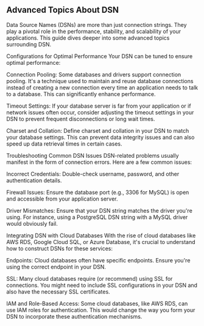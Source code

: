 ## Advanced Topics About DSN

Data Source Names (DSNs) are more than just connection strings. They play a pivotal role in the performance, stability, and scalability of your applications. This guide dives deeper into some advanced topics surrounding DSN.

Configurations for Optimal Performance
Your DSN can be tuned to ensure optimal performance:

Connection Pooling: Some databases and drivers support connection pooling. It's a technique used to maintain and reuse database connections instead of creating a new connection every time an application needs to talk to a database. This can significantly enhance performance.

Timeout Settings: If your database server is far from your application or if network issues often occur, consider adjusting the timeout settings in your DSN to prevent frequent disconnections or long wait times.

Charset and Collation: Define charset and collation in your DSN to match your database settings. This can prevent data integrity issues and can also speed up data retrieval times in certain cases.

Troubleshooting Common DSN Issues
DSN-related problems usually manifest in the form of connection errors. Here are a few common issues:

Incorrect Credentials: Double-check username, password, and other authentication details.

Firewall Issues: Ensure the database port (e.g., 3306 for MySQL) is open and accessible from your application server.

Driver Mismatches: Ensure that your DSN string matches the driver you're using. For instance, using a PostgreSQL DSN string with a MySQL driver would obviously fail.

Integrating DSN with Cloud Databases
With the rise of cloud databases like AWS RDS, Google Cloud SQL, or Azure Database, it's crucial to understand how to construct DSNs for these services:

Endpoints: Cloud databases often have specific endpoints. Ensure you're using the correct endpoint in your DSN.

SSL: Many cloud databases require (or recommend) using SSL for connections. You might need to include SSL configurations in your DSN and also have the necessary SSL certificates.

IAM and Role-Based Access: Some cloud databases, like AWS RDS, can use IAM roles for authentication. This would change the way you form your DSN to incorporate these authentication mechanisms.